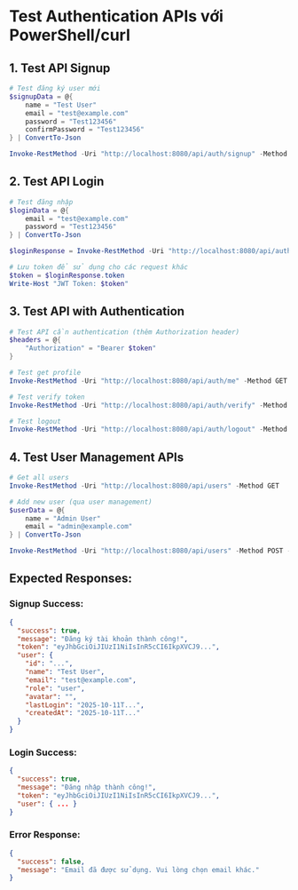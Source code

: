 # Test Authentication APIs với PowerShell/curl

## 1. Test API Signup

```powershell
# Test đăng ký user mới
$signupData = @{
    name = "Test User"
    email = "test@example.com"
    password = "Test123456"
    confirmPassword = "Test123456"
} | ConvertTo-Json

Invoke-RestMethod -Uri "http://localhost:8080/api/auth/signup" -Method POST -ContentType "application/json" -Body $signupData
```

## 2. Test API Login

```powershell
# Test đăng nhập
$loginData = @{
    email = "test@example.com"
    password = "Test123456"
} | ConvertTo-Json

$loginResponse = Invoke-RestMethod -Uri "http://localhost:8080/api/auth/login" -Method POST -ContentType "application/json" -Body $loginData

# Lưu token để sử dụng cho các request khác
$token = $loginResponse.token
Write-Host "JWT Token: $token"
```

## 3. Test API with Authentication

```powershell
# Test API cần authentication (thêm Authorization header)
$headers = @{
    "Authorization" = "Bearer $token"
}

# Test get profile
Invoke-RestMethod -Uri "http://localhost:8080/api/auth/me" -Method GET -Headers $headers

# Test verify token
Invoke-RestMethod -Uri "http://localhost:8080/api/auth/verify" -Method GET -Headers $headers

# Test logout
Invoke-RestMethod -Uri "http://localhost:8080/api/auth/logout" -Method POST -Headers $headers
```

## 4. Test User Management APIs

```powershell
# Get all users
Invoke-RestMethod -Uri "http://localhost:8080/api/users" -Method GET

# Add new user (qua user management)
$userData = @{
    name = "Admin User"
    email = "admin@example.com"
} | ConvertTo-Json

Invoke-RestMethod -Uri "http://localhost:8080/api/users" -Method POST -ContentType "application/json" -Body $userData
```

## Expected Responses:

### Signup Success:

```json
{
  "success": true,
  "message": "Đăng ký tài khoản thành công!",
  "token": "eyJhbGciOiJIUzI1NiIsInR5cCI6IkpXVCJ9...",
  "user": {
    "id": "...",
    "name": "Test User",
    "email": "test@example.com",
    "role": "user",
    "avatar": "",
    "lastLogin": "2025-10-11T...",
    "createdAt": "2025-10-11T..."
  }
}
```

### Login Success:

```json
{
  "success": true,
  "message": "Đăng nhập thành công!",
  "token": "eyJhbGciOiJIUzI1NiIsInR5cCI6IkpXVCJ9...",
  "user": { ... }
}
```

### Error Response:

```json
{
  "success": false,
  "message": "Email đã được sử dụng. Vui lòng chọn email khác."
}
```
